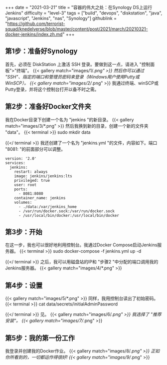 +++
date = "2021-03-21"
title = "容器的伟大之处：在Synology DS上运行Jenkins"
difficulty = "level-3"
tags = ["build", "devops", "diskstation", "java", "javascript", "Jenkins", "nas", "Synology"]
githublink = "https://github.com/terrorist-squad/knedelverse/blob/master/content/post/2021/march/20210321-docker-jenkins/index.zh.md"
+++

## 第1步：准备好Synology
首先，必须在 DiskStation 上激活 SSH 登录。要做到这一点，请进入 "控制面板">"终端"。
{{< gallery match="images/1/*.png" >}}
然后你可以通过 "SSH"、指定的端口和管理员密码来登录（Windows用户使用Putty或WinSCP）。
{{< gallery match="images/2/*.png" >}}
我通过终端、winSCP或Putty登录，并将这个控制台打开以备不时之需。
## 第2步：准备好Docker文件夹
我在Docker目录下创建一个名为 "jenkins "的新目录。
{{< gallery match="images/3/*.png" >}}
然后我换到新的目录，创建一个新的文件夹 "data"。
{{< terminal >}}
sudo mkdir data

{{</ terminal >}}
我还创建了一个名为 "jenkins.yml "的文件，内容如下。端口 "8081: "的前面部分可以调整。
```
version: '2.0'
services:
  jenkins:
    restart: always
    image: jenkins/jenkins:lts
    privileged: true
    user: root
    ports:
      - 8081:8080
    container_name: jenkins
    volumes:
      - ./data:/var/jenkins_home
      - /var/run/docker.sock:/var/run/docker.sock
      - /usr/local/bin/docker:/usr/local/bin/docker

```

## 第3步：开始
在这一步，我也可以很好地利用控制台。我通过Docker Compose启动Jenkins服务器。
{{< terminal >}}
sudo docker-compose -f jenkins.yml up -d

{{</ terminal >}}
之后，我可以用磁盘站的IP和 "步骤2 "中分配的端口调用我的Jenkins服务器。
{{< gallery match="images/4/*.png" >}}

## 第4步：设置

{{< gallery match="images/5/*.png" >}}
同样，我用控制台读出了初始密码。
{{< terminal >}}
cat data/secrets/initialAdminPassword

{{</ terminal >}}
见。
{{< gallery match="images/6/*.png" >}}
我选择了 "推荐安装"。
{{< gallery match="images/7/*.png" >}}

## 第5步：我的第一份工作
我登录并创建我的Docker作业。
{{< gallery match="images/8/*.png" >}}
正如你所看到的，一切都运作得很好!
{{< gallery match="images/9/*.png" >}}
